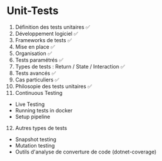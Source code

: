 # Unit-Tests

1. Définition des tests unitaires ✅
2. Développement logiciel ✅
3. Frameworks de tests ✅
4. Mise en place ✅
5. Organisation ✅
6. Tests paramétrés ✅
7. Types de tests : Return / State / Interaction ✅
8. Tests avancés ✅
9. Cas particuliers ✅
10. Philosopie des tests unitaires ✅
11. Continuous Testing

- Live Testing
- Running tests in docker
- Setup pipeline

12. Autres types de tests

- Snapshot testing
- Mutation testing
- Outils d'analyse de converture de code (dotnet-coverage)
